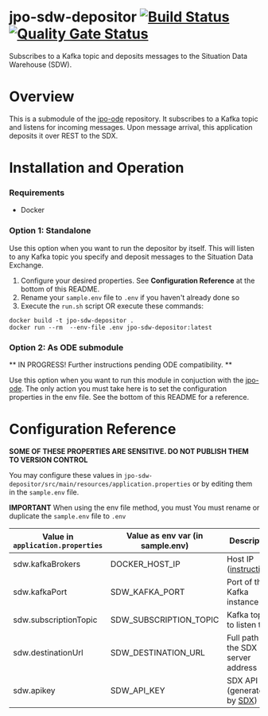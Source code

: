 # jpo-sdw-depositor [![Build Status](https://travis-ci.org/usdot-jpo-ode/jpo-sdw-depositor.svg?branch=dev)](https://travis-ci.org/usdot-jpo-ode/jpo-sdw-depositor) [![Quality Gate Status](https://sonarcloud.io/api/project_badges/measure?project=usdot.jpo.ode%3Ajpo-sdw-depositor%3Adev&metric=alert_status)](https://sonarcloud.io/dashboard?id=usdot.jpo.ode%3Ajpo-sdw-depositor%3Amaster)

Subscribes to a Kafka topic and deposits messages to the Situation Data Warehouse (SDW).

# Overview

This is a submodule of the [jpo-ode](https://github.com/usdot-jpo-ode/jpo-ode) repository. It subscribes to a Kafka topic and listens for incoming messages. Upon message arrival, this application deposits it over REST to the SDX.

# Installation and Operation

### Requirements

- Docker

### Option 1: Standalone

Use this option when you want to run the depositor by itself. This will listen to any Kafka topic you specify and deposit messages to the Situation Data Exchange.

1. Configure your desired properties. See **Configuration Reference** at the bottom of this README.
2. Rename your `sample.env` file to `.env` if you haven't already done so
3. Execute the `run.sh` script OR execute these commands:

```
docker build -t jpo-sdw-depositor . 
docker run --rm  --env-file .env jpo-sdw-depositor:latest
```


### Option 2: As ODE submodule

** IN PROGRESS! Further instructions pending ODE compatibility. **

Use this option when you want to run this module in conjuction with the [jpo-ode](https://github.com/usdot-jpo-ode/jpo-ode). The only action you must take here is to set the configuration properties in the env file. See the bottom of this README for a reference.




# Configuration Reference

**SOME OF THESE PROPERTIES ARE SENSITIVE. DO NOT PUBLISH THEM TO VERSION CONTROL**

You may configure these values in `jpo-sdw-depositor/src/main/resources/application.properties` or by editing them in the `sample.env` file.

**IMPORTANT** When using the env file method, you must You must rename or duplicate the `sample.env` file to `.env`


| Value in `application.properties` | Value as env var (in sample.env) | Description                                           | Example Value               |
|-----------------------------------|----------------------------------|-------------------------------------------------------|-----------------------------|
| sdw.kafkaBrokers                | DOCKER_HOST_IP              | Host IP ([instructions](https://github.com/usdot-jpo-ode/jpo-ode/wiki/Docker-management#obtaining-docker_host_ip))                   | 10.1.2.3                   || sdw.groupId                       | SDW_GROUP_ID                     | The Kafka group id to be used for message consumption | usdot.jpo.sdw               |            |
| sdw.kafkaPort                     | SDW_KAFKA_PORT                   | Port of the Kafka instance                            | 9092                        |
| sdw.subscriptionTopic             | SDW_SUBSCRIPTION_TOPIC           | Kafka topic to listen to                              | topic.J2735TimBroadcastJson |
| sdw.destinationUrl                | SDW_DESTINATION_URL              | Full path of the SDX server address                   | 127.0.0.1                   |
| sdw.apikey                | SDW_API_KEY              | SDX API Key (generated by [SDX](https://sdx.trihydro.com))                  | (n/a)  
